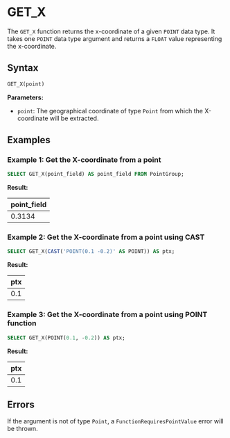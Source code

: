 # GET_X

The `GET_X` function returns the x-coordinate of a given `POINT` data type. It takes one `POINT` data type argument and returns a `FLOAT` value representing the x-coordinate.

## Syntax

```sql
GET_X(point)
```

**Parameters:**

- `point`: The geographical coordinate of type `Point` from which the X-coordinate will be extracted.

## Examples



### Example 1: Get the X-coordinate from a point

```sql
SELECT GET_X(point_field) AS point_field FROM PointGroup;
```

**Result:**

| point_field |
|-------------|
| 0.3134      |

### Example 2: Get the X-coordinate from a point using CAST

```sql
SELECT GET_X(CAST('POINT(0.1 -0.2)' AS POINT)) AS ptx;
```

**Result:**

| ptx   |
|-------|
| 0.1   |

### Example 3: Get the X-coordinate from a point using POINT function

```sql
SELECT GET_X(POINT(0.1, -0.2)) AS ptx;
```

**Result:**

| ptx   |
|-------|
| 0.1   |

## Errors

If the argument is not of type `Point`, a `FunctionRequiresPointValue` error will be thrown.
